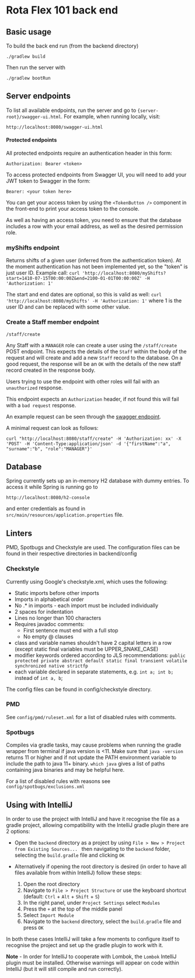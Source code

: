 # Rota Flex 101 back end

## Basic usage

To build the back end run (from the backend directory)
```
./gradlew build
```

Then run the server with
```
./gradlew bootRun
```

## Server endpoints

To list all available endpoints, run the server and go to `{server-root}/swagger-ui.html`.
For example, when running locally, visit:
```
http://localhost:8080/swagger-ui.html
```

#### Protected endpoints

All protected endpoints require an authentication header in this form:

`Authorization: Bearer <token>`

To access protected endpoints from Swagger UI, you will need to add your JWT token to Swagger in the form:
 
 `Bearer: <your token here>` 
 
You can get your access token by using the `<TokenButton />` component in the front-end to print your access 
token to the console.

As well as having an access token, you need to ensure that the database includes a row with your email address,
as well as the desired permission role. 

### myShifts endpoint

Returns shifts of a given user (inferred from the authentication token).
At the moment authentication has not been implemented yet, so the "token" is just user ID.
Example call:
` curl 'http://localhost:8080/myShifts?start=1410-07-15T00:00:00Z&end=2100-01-01T00:00:00Z' -H
 'Authorization: 1' ` 

The start and end dates are optional, so this is valid as well:
` curl 'http://localhost:8080/myShifts' -H 'Authorization: 1' ` 
where 1 is the user ID and can be replaced with some other value.

### Create a Staff member endpoint

`/staff/create`

Any Staff with a `MANAGER` role can create a user using the `/staff/create` POST endpoint. This 
expects the details of the `Staff` within the body of the request and will create and add a new 
`Staff` record to the database. On a good request, the response will be an `OK` with the 
details of the new staff record created in the response body.

Users trying to use the endpoint with other roles will fail with an `unauthorized` response.

This endpoint expects an `Authorization` header, if not found this will fail with a `bad request` 
response.

An example request can be seen through the [swagger endpoint](#server-endpoints).

A minimal request can look as follows:

`curl "http://localhost:8080/staff/create" -H 'Authorization: xx' -X 'POST' -H 'Content-Type:application/json' -d '{"firstName":"a", "surname":"b", "role":"MANAGER"}'`

## Database

Spring currently sets up an in-memory H2 database with dummy entries.
To access it while Spring is running go to
```
http://localhost:8080/h2-console
```
and enter credentials as found in `src/main/resources/application.properties` file.

## Linters

PMD, Spotbugs and Checkstyle are used. 
The configuration files can be found in their respective directories
in backend/config

### Checkstyle

Currently using Google's checkstyle.xml, which uses the following:

- Static imports before other imports
- Imports in alphabetical order
- No .* in imports - each import must be included individually
- 2 spaces for indentation
- Lines no longer than 100 characters
- Requires javadoc comments:
     - First sentence must end with a full stop
     - No empty @ clauses
- class and variable names shouldn't have 2 capital letters in a row (except static final
 variables must be UPPER_SNAKE_CASE)
- modifier keywords ordered according to JLS recommendations: `public protected private abstract default static final transient volatile synchronized native strictfp`
- each variable declared in separate statements, e.g. `int a; int b;` instead of `int a, b`;

The config files can be found in config/checkstyle directory.

### PMD

See `config/pmd/ruleset.xml` for a list of disabled rules with comments.

### Spotbugs

Compiles via gradle tasks, may cause problems when running the gradle wrapper from terminal if java version is <11. 
Make sure that `java -version` returns 11 or higher and if not update the PATH environment variable to include the path to java 11+ binary. `which java` gives a list of paths containing java binaries and may be helpful here.

For a list of disabled rules with reasons see `config/spotbugs/exclusions.xml`

## Using with IntelliJ

In order to use the project with IntelliJ and have it recognise the file as a gradle project, allowing compatibility 
with the IntelliJ gradle plugin there are 2 options:

- Open the `backend` directory as a project by using `File > New > Project from Existing Sources... ` then navigating 
to the `backend` folder, selecting the `build.gradle` file and clicking `OK`

- Alternatively if opening the root directory is desired (in order to have all files available from within IntelliJ) 
follow these steps:
    1. Open the root directory
    1. Navigate to `File > Project Structure` or use the keyboard shortcut (default: `Ctrl` + `Alt` + `Shift` + `S`)
    1. In the right panel, under `Project Settings` select `Modules`
    1. Press the `+` at the top of the middle panel
    1. Select `Import Module`
    1. Navigate to the `backend` directory, select the `build.gradle` file and press `OK`
    
In both these cases IntelliJ will take a few moments to configure itself to recognise the project and set up the gradle 
plugin to work with it.

**Note** -  In order for IntelliJ to cooperate with Lombok, the `Lombok` IntelliJ plugin must be installed. Otherwise
warnings will appear on code within IntelliJ (but it will still compile and run correctly).
